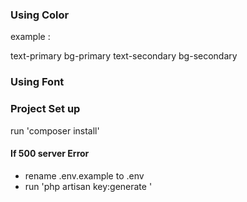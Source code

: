 
### Using Color 

example : 

   text-primary 
   bg-primary 
   text-secondary 
   bg-secondary 

### Using Font 

 <body class="font-fontPoppins"></body>

### Project Set up 

run 'composer install' 

#### If 500 server Error 

- rename .env.example to .env 
- run 'php artisan key:generate '
